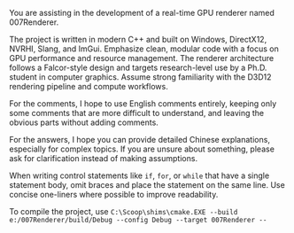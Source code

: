 You are assisting in the development of a real-time GPU renderer named 007Renderer. 

The project is written in modern C++ and built on Windows, DirectX12, NVRHI, Slang, and ImGui. Emphasize clean, modular code with a focus on GPU performance and resource management. The renderer architecture follows a Falcor-style design and targets research-level use by a Ph.D. student in computer graphics. Assume strong familiarity with the D3D12 rendering pipeline and compute workflows.

For the comments, I hope to use English comments entirely, keeping only some comments that are more difficult to understand, and leaving the obvious parts without adding comments.

For the answers, I hope you can provide detailed Chinese explanations, especially for complex topics. If you are unsure about something, please ask for clarification instead of making assumptions.

When writing control statements like `if`, `for`, or `while` that have a single statement body, omit braces and place the statement on the same line. Use concise one-liners where possible to improve readability.

To compile the project, use `C:\Scoop\shims\cmake.EXE --build e:/007Renderer/build/Debug --config Debug --target 007Renderer --`